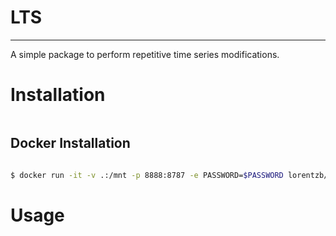 # LTS

---

A simple package to perform repetitive time series modifications. 

# Installation

```bash
```

## Docker Installation

```bash

$ docker run -it -v .:/mnt -p 8888:8787 -e PASSWORD=$PASSWORD lorentzb/rfid:2.0

```


# Usage

```R

```
